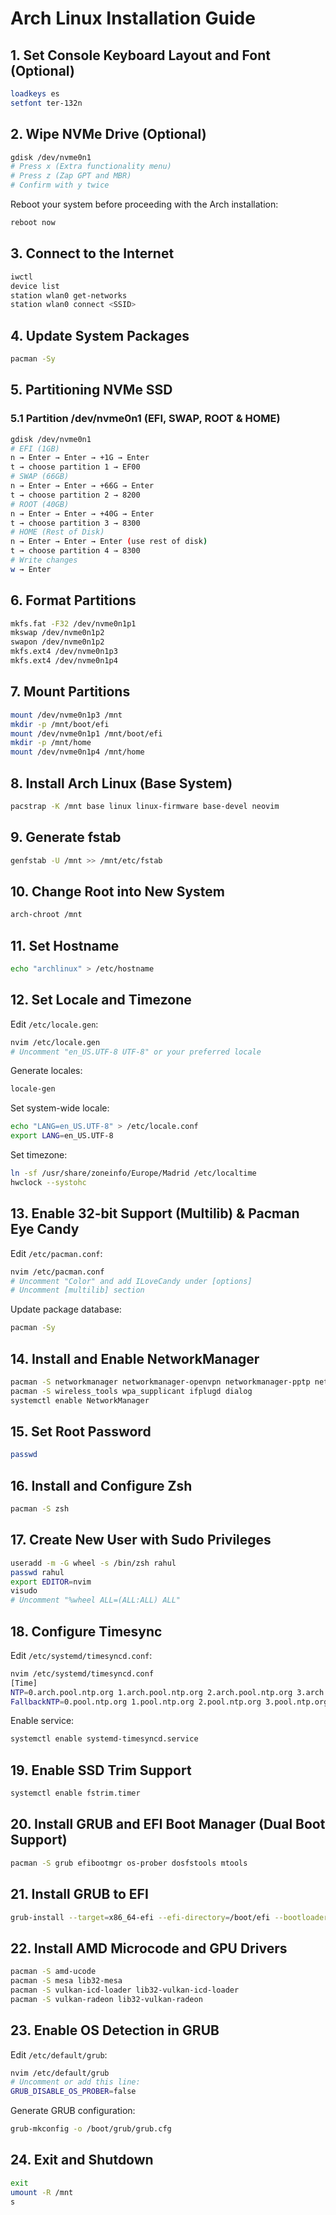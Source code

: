 # Arch Linux Installation Guide

## 1. Set Console Keyboard Layout and Font (Optional)

```sh
loadkeys es
setfont ter-132n
```

## 2. Wipe NVMe Drive (Optional)

```sh
gdisk /dev/nvme0n1
# Press x (Extra functionality menu)
# Press z (Zap GPT and MBR)
# Confirm with y twice
```

Reboot your system before proceeding with the Arch installation:

```sh
reboot now
```

## 3. Connect to the Internet

```sh
iwctl
device list
station wlan0 get-networks
station wlan0 connect <SSID> 
```

## 4. Update System Packages

```sh
pacman -Sy
```

## 5. Partitioning NVMe SSD

### 5.1 Partition /dev/nvme0n1 (EFI, SWAP, ROOT & HOME)

```sh
gdisk /dev/nvme0n1
# EFI (1GB)
n → Enter → Enter → +1G → Enter
t → choose partition 1 → EF00
# SWAP (66GB)
n → Enter → Enter → +66G → Enter
t → choose partition 2 → 8200
# ROOT (40GB)
n → Enter → Enter → +40G → Enter
t → choose partition 3 → 8300
# HOME (Rest of Disk)
n → Enter → Enter → Enter (use rest of disk)
t → choose partition 4 → 8300
# Write changes
w → Enter
```

## 6. Format Partitions

```sh
mkfs.fat -F32 /dev/nvme0n1p1
mkswap /dev/nvme0n1p2
swapon /dev/nvme0n1p2
mkfs.ext4 /dev/nvme0n1p3
mkfs.ext4 /dev/nvme0n1p4
```

## 7. Mount Partitions

```sh
mount /dev/nvme0n1p3 /mnt
mkdir -p /mnt/boot/efi
mount /dev/nvme0n1p1 /mnt/boot/efi
mkdir -p /mnt/home
mount /dev/nvme0n1p4 /mnt/home
```

## 8. Install Arch Linux (Base System)

```sh
pacstrap -K /mnt base linux linux-firmware base-devel neovim
```

## 9. Generate fstab

```sh
genfstab -U /mnt >> /mnt/etc/fstab
```

## 10. Change Root into New System

```sh
arch-chroot /mnt
```

## 11. Set Hostname

```sh
echo "archlinux" > /etc/hostname
```

## 12. Set Locale and Timezone

Edit `/etc/locale.gen`:

```sh
nvim /etc/locale.gen
# Uncomment "en_US.UTF-8 UTF-8" or your preferred locale
```

Generate locales:

```sh
locale-gen
```

Set system-wide locale:

```sh
echo "LANG=en_US.UTF-8" > /etc/locale.conf
export LANG=en_US.UTF-8
```

Set timezone:

```sh
ln -sf /usr/share/zoneinfo/Europe/Madrid /etc/localtime
hwclock --systohc
```

## 13. Enable 32-bit Support (Multilib) & Pacman Eye Candy

Edit `/etc/pacman.conf`:

```sh
nvim /etc/pacman.conf
# Uncomment "Color" and add ILoveCandy under [options]
# Uncomment [multilib] section
```

Update package database:

```sh
pacman -Sy
```

## 14. Install and Enable NetworkManager

```sh
pacman -S networkmanager networkmanager-openvpn networkmanager-pptp networkmanager-vpnc
pacman -S wireless_tools wpa_supplicant ifplugd dialog
systemctl enable NetworkManager
```

## 15. Set Root Password

```sh
passwd
```

## 16. Install and Configure Zsh

```sh
pacman -S zsh
```

## 17. Create New User with Sudo Privileges

```sh
useradd -m -G wheel -s /bin/zsh rahul
passwd rahul
export EDITOR=nvim
visudo
# Uncomment "%wheel ALL=(ALL:ALL) ALL"
```

## 18. Configure Timesync

Edit `/etc/systemd/timesyncd.conf`:

```sh
nvim /etc/systemd/timesyncd.conf
[Time]
NTP=0.arch.pool.ntp.org 1.arch.pool.ntp.org 2.arch.pool.ntp.org 3.arch.pool.ntp.org
FallbackNTP=0.pool.ntp.org 1.pool.ntp.org 2.pool.ntp.org 3.pool.ntp.org
```

Enable service:

```sh
systemctl enable systemd-timesyncd.service
```

## 19. Enable SSD Trim Support

```sh
systemctl enable fstrim.timer
```

## 20. Install GRUB and EFI Boot Manager (Dual Boot Support)

```sh
pacman -S grub efibootmgr os-prober dosfstools mtools
```

## 21. Install GRUB to EFI

```sh
grub-install --target=x86_64-efi --efi-directory=/boot/efi --bootloader-id=GRUB
```

## 22. Install AMD Microcode and GPU Drivers

```sh
pacman -S amd-ucode
pacman -S mesa lib32-mesa
pacman -S vulkan-icd-loader lib32-vulkan-icd-loader
pacman -S vulkan-radeon lib32-vulkan-radeon
```

## 23. Enable OS Detection in GRUB

Edit `/etc/default/grub`:

```sh
nvim /etc/default/grub
# Uncomment or add this line:
GRUB_DISABLE_OS_PROBER=false
```

Generate GRUB configuration:

```sh
grub-mkconfig -o /boot/grub/grub.cfg
```

## 24. Exit and Shutdown

```sh
exit
umount -R /mnt
s
